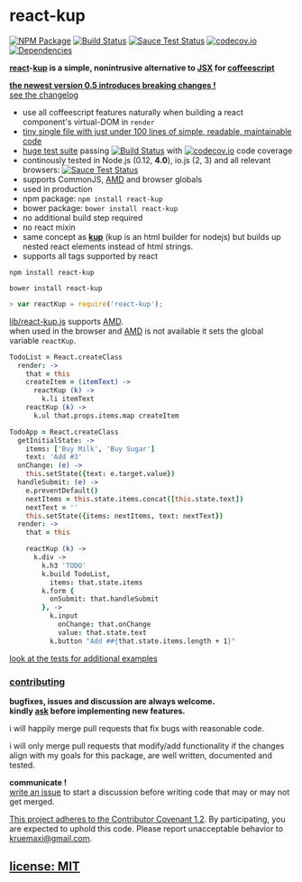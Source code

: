 # react-kup

[![NPM Package](https://img.shields.io/npm/v/react-kup.svg?style=flat)](https://www.npmjs.org/package/react-kup)
[![Build Status](https://travis-ci.org/snd/react-kup.svg?branch=master)](https://travis-ci.org/snd/react-kup/branches)
[![Sauce Test Status](https://saucelabs.com/buildstatus/reactkup)](https://saucelabs.com/u/reactkup)
[![codecov.io](http://codecov.io/github/snd/react-kup/coverage.svg?branch=master)](http://codecov.io/github/snd/react-kup?branch=master)
[![Dependencies](https://david-dm.org/snd/react-kup.svg)](https://david-dm.org/snd/react-kup)

**[react](http://facebook.github.io/react/)-[kup](https://github.com/snd/kup) is a simple, nonintrusive alternative to [JSX](https://facebook.github.io/react/docs/jsx-in-depth.html) for [coffeescript](http://coffeescript.org/)**

**[the newest version 0.5 introduces breaking changes !](CHANGELOG.md#05)**  
[see the changelog](CHANGELOG.md#05)

- use all coffeescript features naturally when building a react component's virtual-DOM in `render`
- [tiny single file with just under 100 lines of simple, readable, maintainable code](src/react-kup.coffee)
- [huge test suite](test/react-kup.coffee)
  passing [![Build Status](https://travis-ci.org/snd/react-kup.svg?branch=master)](https://travis-ci.org/snd/react-kup/branches)
  with [![codecov.io](http://codecov.io/github/snd/react-kup/coverage.svg?branch=master)](http://codecov.io/github/snd/react-kup?branch=master)
  code coverage
- continously tested in Node.js (0.12, **4.0**), io.js (2, 3) and all relevant browsers:
  [![Sauce Test Status](https://saucelabs.com/browser-matrix/reactkup.svg)](https://saucelabs.com/u/reactkup)
- supports CommonJS, [AMD](http://requirejs.org/docs/whyamd.html) and browser globals
- used in production
- npm package: `npm install react-kup`
- bower package: `bower install react-kup`
- no additional build step required
- no react mixin
- same concept as [**kup**](https://github.com/snd/kup) (kup is an html builder for nodejs)
  but builds up nested react elements instead of html strings.
- supports all tags supported by react

```
npm install react-kup
```

```
bower install react-kup
```

``` javascript
> var reactKup = require('react-kup');
```

[lib/react-kup.js](lib/react-kup.js) supports [AMD](http://requirejs.org/docs/whyamd.html).  
when used in the browser and [AMD](http://requirejs.org/docs/whyamd.html) is not available it sets the global variable `reactKup`.

```coffeescript
TodoList = React.createClass
  render: ->
    that = this
    createItem = (itemText) ->
      reactKup (k) ->
        k.li itemText
    reactKup (k) ->
      k.ul that.props.items.map createItem

TodoApp = React.createClass
  getInitialState: ->
    items: ['Buy Milk', 'Buy Sugar']
    text: 'Add #3'
  onChange: (e) ->
    this.setState({text: e.target.value})
  handleSubmit: (e) ->
    e.preventDefault()
    nextItems = this.state.items.concat([this.state.text])
    nextText = ''
    this.setState({items: nextItems, text: nextText})
  render: ->
    that = this

    reactKup (k) ->
      k.div ->
        k.h3 'TODO'
        k.build TodoList,
          items: that.state.items
        k.form {
          onSubmit: that.handleSubmit
        }, ->
          k.input
            onChange: that.onChange
            value: that.state.text
          k.button "Add ##{that.state.items.length + 1}"
```

[look at the tests for additional examples](test/react-kup.coffee)

### [contributing](contributing.md)

**bugfixes, issues and discussion are always welcome.  
kindly [ask](https://github.com/snd/url-pattern/issues/new) before implementing new features.**

i will happily merge pull requests that fix bugs with reasonable code.

i will only merge pull requests that modify/add functionality
if the changes align with my goals for this package,
are well written, documented and tested.

**communicate !**  
[write an issue](https://github.com/snd/url-pattern/issues/new) to start a discussion before writing code that may or may not get merged.

[This project adheres to the Contributor Covenant 1.2](CODE_OF_CONDUCT.md). By participating, you are expected to uphold this code. Please report unacceptable behavior to kruemaxi@gmail.com.

## [license: MIT](LICENSE)
